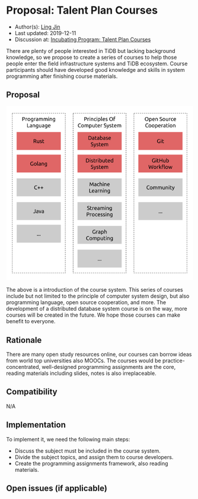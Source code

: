 # Proposal: Talent Plan Courses

- Author(s): [Ling Jin](https://github.com/JinLingChristoher)
- Last updated: 2019-12-11
- Discussion at: [Incubating Program: Talent Plan Courses](https://github.com/pingcap/community/issues/130)


There are plenty of people interested in TiDB but lacking background knowledge, so we propose to create a series of courses to help those people enter the field infrastructure systems and TiDB ecosystem. Course participants should have developed good knowledge and skills in system programming after finishing course materials.

## Proposal

![course map](./course-ex.png)

The above is a introduction of the course system. This series of courses include but not limited to the principle of computer system design, but also programming language, open source cooperation, and more. The development of a distributed database system course is on the way, more courses will be created in the future. We hope those courses can make benefit to everyone.

## Rationale

There are many open study resources online, our courses can borrow ideas from world top universities also MOOCs. The courses would be practice-concentrated, well-designed programming assignments are the core, reading materials including slides, notes is also irreplaceable.

## Compatibility

N/A

## Implementation

To implement it, we need the following main steps:

- Discuss the subject must be included in the course system.
- Divide the subject topics, and assign them to course developers.
- Create the programming assignments framework, also reading materials.

## Open issues (if applicable)
